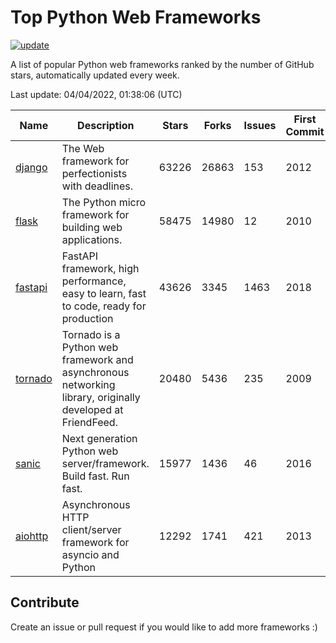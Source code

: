 # Top Python Web Frameworks

[![update](https://github.com/sunnysid3up/python-web-frameworks/actions/workflows/update.yml/badge.svg)](https://github.com/sunnysid3up/python-web-frameworks/actions/workflows/update.yml)

A list of popular Python web frameworks ranked by the number of GitHub stars, automatically updated every week.

Last update: 04/04/2022, 01:38:06 (UTC)

| Name          | Description          | Stars                     | Forks          | Issues               | First Commit        | Last Commit         |
|---------------|----------------------|---------------------------|----------------|----------------------|---------------------|---------------------|
| [django](https://github.com/django/django) | The Web framework for perfectionists with deadlines. | 63226 | 26863 | 153 | 2012 | 2022-04-04 |
| [flask](https://github.com/pallets/flask) | The Python micro framework for building web applications. | 58475 | 14980 | 12 | 2010 | 2022-04-03 |
| [fastapi](https://github.com/tiangolo/fastapi) | FastAPI framework, high performance, easy to learn, fast to code, ready for production | 43626 | 3345 | 1463 | 2018 | 2022-04-04 |
| [tornado](https://github.com/tornadoweb/tornado) | Tornado is a Python web framework and asynchronous networking library, originally developed at FriendFeed. | 20480 | 5436 | 235 | 2009 | 2022-04-03 |
| [sanic](https://github.com/sanic-org/sanic) | Next generation Python web server/framework. Build fast. Run fast. | 15977 | 1436 | 46 | 2016 | 2022-04-03 |
| [aiohttp](https://github.com/aio-libs/aiohttp) | Asynchronous HTTP client/server framework for asyncio and Python | 12292 | 1741 | 421 | 2013 | 2022-04-03 |

## Contribute 

Create an issue or pull request if you would like to add more frameworks :)